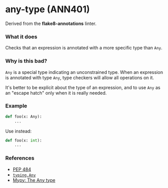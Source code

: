 # any-type (ANN401)

Derived from the **flake8-annotations** linter.

### What it does
Checks that an expression is annotated with a more specific type than
`Any`.

### Why is this bad?
`Any` is a special type indicating an unconstrained type. When an
expression is annotated with type `Any`, type checkers will allow all
operations on it.

It's better to be explicit about the type of an expression, and to use
`Any` as an "escape hatch" only when it is really needed.

### Example
```python
def foo(x: Any):
    ...
```

Use instead:
```python
def foo(x: int):
    ...
```

### References
* [PEP 484](https://www.python.org/dev/peps/pep-0484/#the-any-type)
* [`typing.Any`](https://docs.python.org/3/library/typing.html#typing.Any)
* [Mypy: The Any type](https://mypy.readthedocs.io/en/stable/kinds_of_types.html#the-any-type)